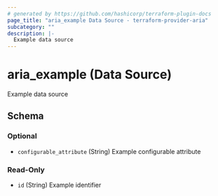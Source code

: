 ```yaml
---
# generated by https://github.com/hashicorp/terraform-plugin-docs
page_title: "aria_example Data Source - terraform-provider-aria"
subcategory: ""
description: |-
  Example data source
---
```


# aria_example (Data Source)

Example data source



<!-- schema generated by tfplugindocs -->
## Schema

### Optional

- `configurable_attribute` (String) Example configurable attribute

### Read-Only

- `id` (String) Example identifier
